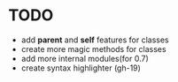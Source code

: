 # TODO

- add **parent** and **self** features for classes
- create more magic methods for classes
- add more internal modules(for 0.7)
- create syntax highlighter (gh-19)
